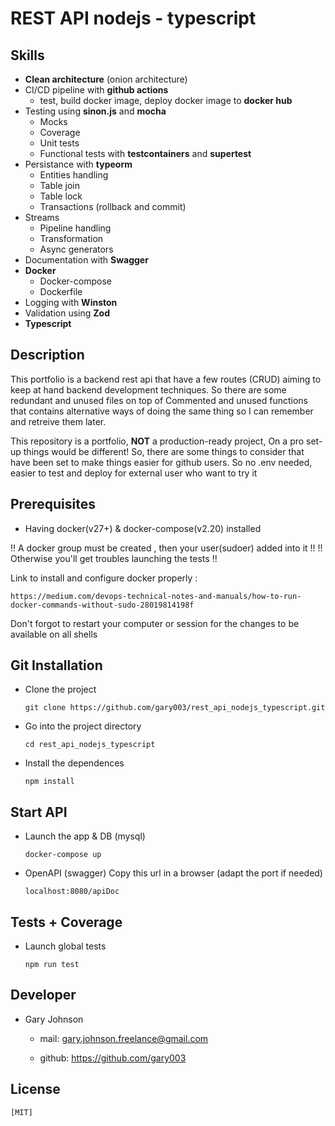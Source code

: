 # REST API nodejs - typescript

## Skills

- **Clean architecture** (onion architecture)
- CI/CD pipeline with **github actions**
  - test, build docker image, deploy docker image to **docker hub**
- Testing using **sinon.js** and **mocha**
  - Mocks
  - Coverage
  - Unit tests
  - Functional tests with **testcontainers** and **supertest**
- Persistance with **typeorm**
  - Entities handling
  - Table join
  - Table lock
  - Transactions (rollback and commit)
- Streams
  - Pipeline handling
  - Transformation
  - Async generators
- Documentation with **Swagger**
- **Docker**
  - Docker-compose
  - Dockerfile
- Logging with **Winston**
- Validation using **Zod**
- **Typescript**

## Description

This portfolio is a backend rest api that have a few routes (CRUD) aiming to keep at hand backend development techniques.
So there are some redundant and unused files on top of Commented and unused functions that contains alternative ways of doing the same thing so I can remember and retreive them later.

This repository is a portfolio, **NOT** a production-ready project, On a pro set-up things would be different!
So, there are some things to consider that have been set to make things easier for github users.
So no .env needed, easier to test and deploy for external user who want to try it

## Prerequisites

- Having docker(v27+) & docker-compose(v2.20) installed

!! A docker group must be created , then your user(sudoer) added into it !!
!! Otherwise you'll get troubles launching the tests !!

Link to install and configure docker properly :

    https://medium.com/devops-technical-notes-and-manuals/how-to-run-docker-commands-without-sudo-28019814198f

Don't forgot to restart your computer or session for the changes to be available on all shells

## Git Installation

- Clone the project

  `git clone https://github.com/gary003/rest_api_nodejs_typescript.git`

- Go into the project directory

  `cd rest_api_nodejs_typescript`

- Install the dependences

  `npm install`

## Start API

- Launch the app & DB (mysql)

  `docker-compose up`

- OpenAPI (swagger)
  Copy this url in a browser (adapt the port if needed)

  `localhost:8080/apiDoc`

## Tests + Coverage

- Launch global tests

  `npm run test`

## Developer

- Gary Johnson

  - mail: gary.johnson.freelance@gmail.com

  - github: https://github.com/gary003

## License

    [MIT]

